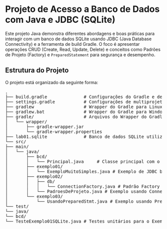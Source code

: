 # Projeto de Acesso a Banco de Dados com Java e JDBC (SQLite)

Este projeto Java demonstra diferentes abordagens e boas práticas para interagir com um banco de dados SQLite usando JDBC (Java Database Connectivity) e a ferramenta de build Gradle. O foco é apresentar operações CRUD (Create, Read, Update, Delete) e conceitos como Padrões de Projeto (Factory) e `PreparedStatement` para segurança e desempenho.

## Estrutura do Projeto

O projeto está organizado da seguinte forma:
<pre>
.
├── build.gradle              # Configurações do Gradle e dependências
├── settings.gradle           # Configurações de multiprojeto do Gradle
├── gradlew                   # Wrapper do Gradle para Linux/macOS
├── gradlew.bat               # Wrapper do Gradle para Windows
├── gradle/                   # Arquivos do Wrapper do Gradle
│   └── wrapper/
│       ├── gradle-wrapper.jar
│       └── gradle-wrapper.properties
├── lab01.sqlite              # Banco de dados SQLite utilizado nos exemplos
└── src/
├── main/
│   └── java/
│       ├── bcd/
│       │   └── Principal.java     # Classe principal com o menu da aplicação
│       ├── exemplo01/
│       │   └── ExemploMuitoSimples.java # Exemplo de JDBC básico (Statement)
│       ├── exemplo02/
│       │   ├── db/
│       │   │   └── ConnectionFactory.java # Padrão Factory para conexões
│       │   └── PadroesDeProjeto.java # Exemplo usando ConnectionFactory
│       └── exemplo03/
│           └── UsandoPreparedStmt.java # Exemplo usando PreparedStatement
└── test/
└── java/
└── bcd/
└── TesteExemplo01SQLite.java # Testes unitários para o Exemplo 01
</pre<

## Tecnologias Utilizadas

* **Java Development Kit (JDK) 24**
* **Gradle** (Sistema de Build)
* **JDBC** (Java Database Connectivity)
* **SQLite** (Banco de dados embutido)
* **JUnit 5** (Para testes unitários)

## Como Rodar o Projeto

Siga os passos abaixo para configurar e executar a aplicação em seu ambiente local.

### Pré-requisitos

* **Java Development Kit (JDK) 24** instalado.
* **Git** instalado (para clonar o repositório).

### Passos para Execução

1.  **Clone o Repositório:**
    ```bash
    git clone [https://github.com/hac1997/bancoDados.git](https://github.com/hac1997/bancoDados.git)
    cd bancoDados
    ```

2.  **Configurar o `gradle.properties` (Muito Importante!):**
    Para garantir que o Gradle utilize o JDK 24 para a execução do build, é essencial configurar o arquivo `gradle.properties`.

    * Na pasta raiz do projeto (`bancoDados/`), crie um arquivo chamado `gradle.properties` (se ele já não existir).
    * Adicione a seguinte linha ao arquivo, substituindo o caminho pelo local onde seu JDK 24 está instalado:
        ```properties
        org.gradle.java.home=C:/Users/heric/Downloads/Oracle_JDK-24
        # Ou, se estiver no Linux/WSL e seu JDK estiver em um diretório diferente, ajuste o caminho
        # org.gradle.java.home=/path/to/your/jdk-24
        ```
        **Nota:** Use barras normais (`/`) no caminho mesmo no Windows para melhor compatibilidade com o Gradle.

3.  **Executar a Aplicação:**
    Abra um terminal na pasta raiz do projeto (`bancoDados/`) e execute o seguinte comando para construir e rodar a aplicação:

    * **No Windows:**
        ```bash
        .\gradlew.bat run
        ```
    * **No Linux/macOS (ou WSL):**
        ```bash
        ./gradlew run
        ```

    O programa exibirá um menu interativo no terminal, permitindo que você explore os diferentes exemplos.

4.  **Executar os Testes (Opcional):**
    Para rodar os testes unitários do Exemplo 01:

    * **No Windows:**
        ```bash
        .\gradlew.bat test
        ```
    * **No Linux/macOS (ou WSL):**
        ```bash
        ./gradlew test
        ```

## Explicação dos Exemplos

O projeto é dividido em três exemplos principais, cada um ilustrando um aspecto diferente do acesso a banco de dados com JDBC:

### Exemplo 01: `ExemploMuitoSimples`
* **Localização:** `src/main/java/exemplo01/ExemploMuitoSimples.java`
* **Conceito:** Demonstra as operações CRUD (Create, Read, Update, Delete) básicas em um banco de dados SQLite utilizando instruções SQL diretas e a interface `java.sql.Statement`. É uma abordagem simples, mas pode ser suscetível a problemas como SQL Injection se não for usada com cuidado.
* **Funcionalidades:** Cadastrar, alterar, excluir, listar por email e listar todas as pessoas.

### Exemplo 02: `PadroesDeProjeto` e `ConnectionFactory`
* **Localização:** `src/main/java/exemplo02/PadroesDeProjeto.java` e `src/main/java/exemplo02/db/ConnectionFactory.java`
* **Conceito:** Introduz o padrão de projeto **Factory** para centralizar a criação de conexões com o banco de dados (`ConnectionFactory`). Isso promove a separação de responsabilidades, o encapsulamento dos detalhes de conexão e a reutilização de código, melhorando a organização e manutenção do projeto.
* **Funcionalidades:** Demonstra a listagem de pessoas utilizando a conexão fornecida pela Factory.

### Exemplo 03: `UsandoPreparedStmt`
* **Localização:** `src/main/java/exemplo03/UsandoPreparedStmt.java`
* **Conceito:** Foca no uso da interface `java.sql.PreparedStatement` do JDBC. Esta é a forma recomendada de executar comandos SQL, pois oferece:
    * **Segurança:** Previne ataques de **SQL Injection** ao tratar os parâmetros como dados, e não como parte da instrução SQL.
    * **Desempenho:** Prepara (pré-compila) a instrução SQL uma vez e permite a execução repetida com diferentes parâmetros, otimizando o acesso ao banco.
* **Funcionalidades:** Listar todas as pessoas, listar uma pessoa por ID e atualizar o e-mail de uma pessoa de forma segura.

## Aluno

* **Herick Ac**
* GitHub: [hac1997](https://github.com/hac1997)